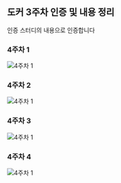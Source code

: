 ## 도커 3주차 인증 및 내용 정리

인증 스터디의 내용으로 인증합니다

### 4주차 1
![4주차 1](start-docker-kubernetes/leeJungHyeok/picture/fourth_week_picture/4주차%201.png)

### 4주차 2
![4주차 1](start-docker-kubernetes/leeJungHyeok/picture/fourth_week_picture/4주차%202.png)

### 4주차 3
![4주차 1](start-docker-kubernetes/leeJungHyeok/picture/fourth_week_picture/4주차%203.png)

### 4주차 4
![4주차 1](start-docker-kubernetes/leeJungHyeok/picture/fourth_week_picture/4주차%204.png)